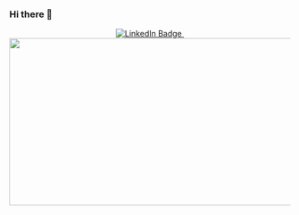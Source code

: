 ### Hi there 👋

<div id="badges" align="center">
   <a href="https://www.linkedin.com/in/imad-ajbar-09a77720b/">
    <img src="https://img.shields.io/badge/LinkedIn-blue?style=for-the-badge&logo=linkedin&logoColor=white" alt="LinkedIn Badge"/>
  </a>
   <img src="https://komarev.com/ghpvc/?username=AjImad&style=flat-square&color=blue" alt=""/>
</div>
<div id="header" align="center">
<!--     <img src="https://media.giphy.com/media/dWesBcTLavkZuG35MI/giphy.gif" width="600" height="300"/> -->
    <img src="https://i.ibb.co/WgFcJpZ/Lovepik-com-450098911-A-web-api-interface-flat-illustration.png" width="600" height="300"/>
<!--    <a href="https://lovepik.com/images/png-api.html">Api Png vectors by Lovepik.com</a> -->
<!-- I am a Full Stack Developer <img src="https://media.giphy.com/media/WUlplcMpOCEmTGBtBW/giphy.gif" width="30"> from India. -->
</div>



